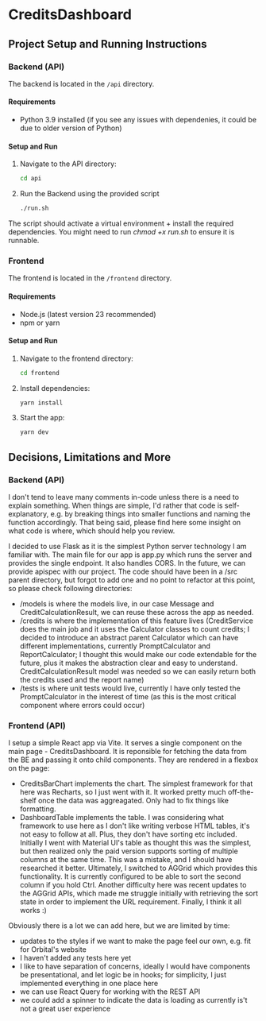 # CreditsDashboard

## Project Setup and Running Instructions

### Backend (API)

The backend is located in the `/api` directory.

#### Requirements
- Python 3.9 installed (if you see any issues with dependenies, it could be due to older version of Python)

#### Setup and Run

1. Navigate to the API directory:

   ```bash
   cd api

2. Run the Backend using the provided script

   ```bash
   ./run.sh

The script should activate a virtual environment + install the required dependencies.
You might need to run _chmod +x run.sh_ to ensure it is runnable.


### Frontend

The frontend is located in the `/frontend` directory.

#### Requirements
- Node.js (latest version 23 recommended)
- npm or yarn

#### Setup and Run

1. Navigate to the frontend directory:

   ```bash
   cd frontend

2. Install dependencies:

   ```bash
   yarn install

3. Start the app:

   ```bash
   yarn dev

## Decisions, Limitations and More

### Backend (API)

I don't tend to leave many comments in-code unless there is a need to explain something. When things are simple, I'd rather that code is self-explanatory, e.g. by breaking things into smaller functions and naming the function accordingly. That being said, please find here some insight on what code is where, which should help you review.

I decided to use Flask as it is the simplest Python server technology I am familiar with. The main file for our app is app.py which runs the server and provides the single endpoint. It also handles CORS. In the future, we can provide apispec with our project.
The code should have been in a /src parent directory, but forgot to add one and no point to refactor at this point, so please check following directories:
 - /models is where the models live, in our case Message and CreditCalculationResult, we can reuse these across the app as needed. 
 - /credits is where the implementation of this feature lives (CreditService does the main job and it uses the Calculator classes to count credits; I decided to introduce an abstract parent Calculator which can have different implementations, currently PromptCalculator and ReportCalculator; I thought this would make our code extendable for the future, plus it makes the abstraction clear and easy to understand. CreditCalculationResult model was needed so we can easily return both the credits used and the report name)
 - /tests is where unit tests would live, currently I have only tested the PromptCalculator in the interest of time (as this is the most critical component where errors could occur)

### Frontend (API)

I setup a simple React app via Vite. It serves a single component on the main page - CreditsDashboard. It is reponsible for fetching the data from the BE and passing it onto child components. They are rendered in a flexbox on the page:
- CreditsBarChart implements the chart. The simplest framework for that here was Recharts, so I just went with it. It worked pretty much off-the-shelf once the data was aggreagated. Only had to fix things like formatting.
- DashboardTable implements the table. I was considering what framework to use here as I don't like writing verbose HTML tables, it's not easy to follow at all. Plus, they don't have sorting etc included. Initially I went with Material UI's table as thought this was the simplest, but then realized only the paid version supports sorting of multiple columns at the same time. This was a mistake, and I should have researched it better. Ultimately, I switched to AGGrid which provides this functionality. It is currently configured to be able to sort the second column if you hold Ctrl. Another difficulty here was recent updates to the AGGrid APIs, which made me struggle initially with retrieving the sort state in order to implement the URL requirement. Finally, I think it all works :)

Obviously there is a lot we can add here, but we are limited by time:
- updates to the styles if we want to make the page feel our own, e.g. fit for Orbital's website
- I haven't added any tests here yet
- I like to have separation of concerns, ideally I would have components be presentational, and let logic be in hooks; for simplicity, I just implemented everything in one place here
- we can use React Query for working with the REST API
- we could add a spinner to indicate the data is loading as currently is't not a great user experience



